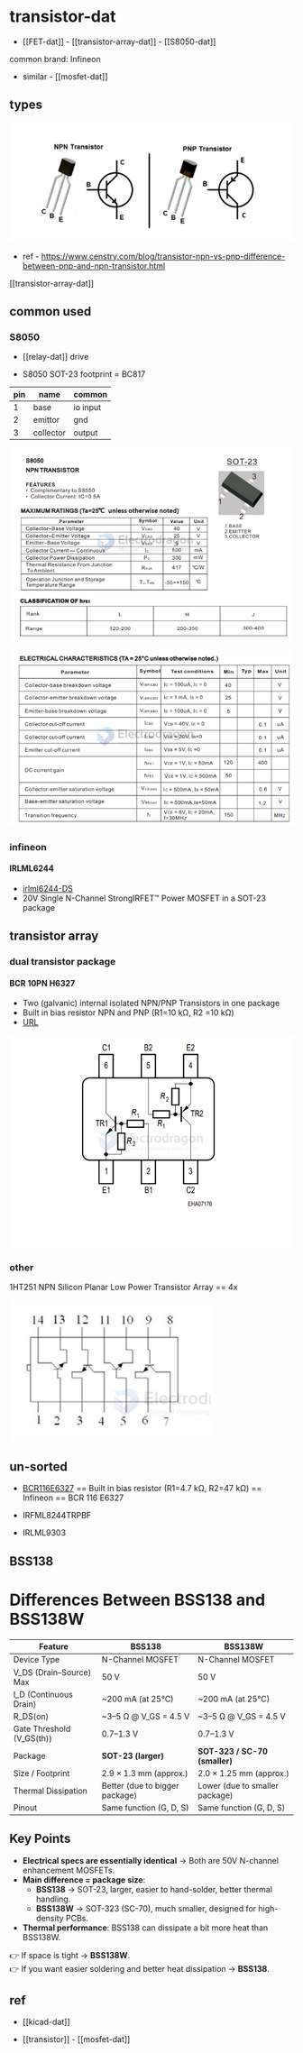 
# transistor-dat


- [[FET-dat]] - [[transistor-array-dat]] - [[S8050-dat]]


common brand: 	Infineon

- similar - [[mosfet-dat]]


## types 

![](2024-10-06-16-36-27.png)

- ref - https://www.censtry.com/blog/transistor-npn-vs-pnp-difference-between-pnp-and-npn-transistor.html

[[transistor-array-dat]]

## common used 

### S8050 

- [[relay-dat]] drive 


- S8050 SOT-23 footprint = BC817

| pin | name      | common   |
| --- | --------- | -------- |
| 1   | base      | io input |
| 2   | emittor   | gnd      |
| 3   | collector | output   |

![](2024-10-01-19-17-13.png)


![](2024-10-01-19-17-24.png)

### infineon

#### IRLML6244 

- [irlml6244-DS](https://www.infineon.com/cms/en/product/power/mosfet/n-channel/irlml6244/)
- 20V Single N-Channel StrongIRFET™ Power MOSFET in a SOT-23 package


## transistor array 

### dual transistor package 

#### BCR 10PN H6327

- Two (galvanic) internal isolated NPN/PNP Transistors in one package
- Built in bias resistor NPN and PNP (R1=10 kΩ, R2 =10 kΩ)
- [URL](https://www.mouser.jp/datasheet/2/196/bcr10pn-223935.pdf)

![](2025-03-06-22-43-10.png)

### other 

1HT251 NPN Silicon Planar Low Power Transistor Array == 4x

![](2025-09-25-13-53-17.png)



## un-sorted 

- [BCR116E6327](https://www.mouser.com/ProductDetail/Infineon-Technologies/BCR-116-E6327?qs=OWKQh20churs%252Bj9jXRGlFg%3D%3D&srsltid=AfmBOoq-frf2cIVFR5tG9npa_zhflZxKBJ_wqftDIDK69ALQzAtPfXW6) == Built in bias resistor (R1=4.7 kΩ, R2=47 kΩ) == Infineon == BCR 116 E6327

- IRFML8244TRPBF

- IRLML9303 


## BSS138 

# Differences Between BSS138 and BSS138W

| Feature                  | BSS138                          | BSS138W                          |
|--------------------------|---------------------------------|----------------------------------|
| Device Type              | N-Channel MOSFET                | N-Channel MOSFET                 |
| V_DS (Drain–Source) Max  | 50 V                            | 50 V                             |
| I_D (Continuous Drain)   | ~200 mA (at 25°C)               | ~200 mA (at 25°C)                |
| R_DS(on)                 | ~3–5 Ω @ V_GS = 4.5 V           | ~3–5 Ω @ V_GS = 4.5 V            |
| Gate Threshold (V_GS(th))| 0.7–1.3 V                       | 0.7–1.3 V                        |
| Package                  | **SOT-23 (larger)**             | **SOT-323 / SC-70 (smaller)**    |
| Size / Footprint         | 2.9 × 1.3 mm (approx.)          | 2.0 × 1.25 mm (approx.)          |
| Thermal Dissipation      | Better (due to bigger package)  | Lower (due to smaller package)   |
| Pinout                   | Same function (G, D, S)         | Same function (G, D, S)          |

## Key Points
- **Electrical specs are essentially identical** → Both are 50V N-channel enhancement MOSFETs.  
- **Main difference = package size**:  
  - **BSS138** → SOT-23, larger, easier to hand-solder, better thermal handling.  
  - **BSS138W** → SOT-323 (SC-70), much smaller, designed for high-density PCBs.  
- **Thermal performance**: BSS138 can dissipate a bit more heat than BSS138W.  

👉 If space is tight → **BSS138W**.  
👉 If you want easier soldering and better heat dissipation → **BSS138**.


## ref 

- [[kicad-dat]]

- [[transistor]] - [[mosfet-dat]]